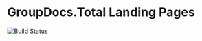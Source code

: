 # GroupDocs.Total Landing Pages
[![Build Status](https://travis-ci.com/groupdocs-total/GroupDocs.Total-Products.svg?branch=main)](https://travis-ci.com/groupdocs-total/GroupDocs.Total-Products)
